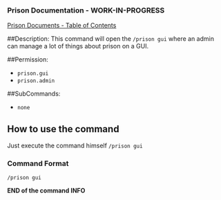 ### Prison Documentation - **WORK-IN-PROGRESS**
[Prison Documents - Table of Contents](docs/prison_docs_000_toc.md)

##Description:
This command will open the `/prison gui` where an admin can manage a lot of things about prison on a GUI.

##Permission:
- `prison.gui`
- `prison.admin`

##SubCommands:
- `none`

## How to use the command

Just execute the command himself `/prison gui`

### Command Format
`/prison gui`

**END of the command INFO**